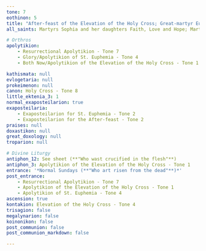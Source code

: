 ```yaml
---
tone: 7
eothinon: 5
title: "After-feast of the Elevation of the Holy Cross; Great-martyr Euphemia the all-praised"
all_saints: Martyrs Sophia and her daughters Faith, Love and Hope; Martyr Agathokleia; Hieromartyrs Heracleides and Myron, Bishops of Tamasus in Cyprus; Venerable Anastasios Peristeron of Cyprus; Euxiphios of Cyprus, the bishop

# Orthros
apolytikion:
    - Resurrectional Apolytikion - Tone 7
    - Glory/Apolytikion of St. Euphemia - Tone 4
    - Both Now/Apolytikion of the Elevation of the Holy Cross - Tone 1

kathismata: null
evlogetaria: null
prokeimenon: null
canon: Holy Cross - Tone 8
little_ektenia_3: 1
normal_exaposteilarion: true
exaposteilaria:
    - Exaposteilarion for St. Euphemia - Tone 2
    - Exaposteilarion for the After-feast - Tone 2
praises: null
doxastikon: null
great_doxology: null
troparion: null

# Divine Liturgy
antiphon_12: See sheet (**"Who wast crucified in the flesh"**)
antiphon_3: Apolytikion of the Elevation of the Holy Cross - Tone 1
entrance: '*Normal Sundays (**"Who art risen from the dead"**)*'
post_entrance:
    - Resurrectional Apolytikion - Tone 7
    - Apolytikion of the Elevation of the Holy Cross - Tone 1
    - Apolytikion of St. Euphemia - Tone 4
ascension: true
kontakion: Elevation of the Holy Cross - Tone 4
trisagion: false
megalynarion: false
koinonikon: false
post_communion: false
post_communion_markdown: false

---
```


